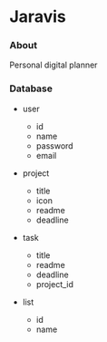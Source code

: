 # Jaravis
### About
Personal digital planner

### Database
- user
    - id
    - name
    - password
    - email

- project
    - title
    - icon
    - readme
    - deadline

- task
    - title
    - readme
    - deadline
    - project_id

- list
    - id
    - name
